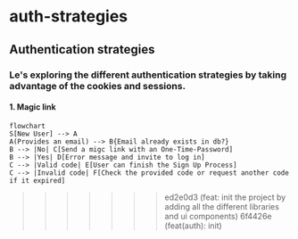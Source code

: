 
# auth-strategies

## Authentication strategies

### Le's exploring the different authentication strategies by taking advantage of the cookies and sessions.

#### 1. Magic link

```mermaid
flowchart
S[New User] --> A
A(Provides an email) --> B{Email already exists in db?}
B --> |No| C[Send a migc link with an One-Time-Password]
B --> |Yes| D[Error message and invite to log in]
C --> |Valid code| E[User can finish the Sign Up Process]
C --> |Invalid code| F[Check the provided code or request another code if it expired]
```
>>>>>>> ed2e0d3 (feat: init the project by adding all the different libraries and ui components)
>>>>>>> 6f4426e (feat(auth): init)
